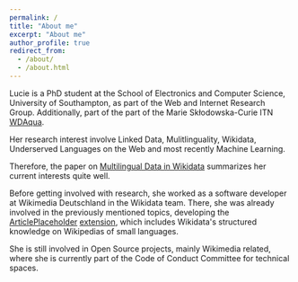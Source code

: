 ```yaml
---
permalink: /
title: "About me"
excerpt: "About me"
author_profile: true
redirect_from: 
  - /about/
  - /about.html
---
```


Lucie is a PhD student at the School of Electronics and Computer Science, University of Southampton, as part of the Web and Internet Research Group. Additionally, part of the part of the Marie Skłodowska-Curie ITN [WDAqua](http://wdaqua.eu/).

Her research interest involve Linked Data, Mulitlinguality, Wikidata, Underserved Languages on the Web and most recently Machine Learning.

Therefore, the paper on [Multilingual Data in Wikidata](https://eprints.soton.ac.uk/413433/) summarizes her current interests quite well.

Before getting involved with research, she worked as a software developer at Wikimedia Deutschland in the Wikidata team. There, she was already involved in the previously mentioned topics, developing the [ArticlePlaceholder](https://commons.wikimedia.org/wiki/File:Generating_Article_Placeholders_from_Wikidata_for_Wikipedia_-_Increasing_Access_to_Free_and_Open_Knowledge.pdf) [extension](https://www.mediawiki.org/wiki/Extension:ArticlePlaceholder), which includes Wikidata's structured knowledge on Wikipedias of small languages.

She is still involved in Open Source projects, mainly Wikimedia related, where she is currently part of the Code of Conduct Committee for technical spaces.
